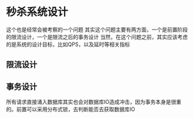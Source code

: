# 秒杀系统设计
这个也是经常会被考察的一个问题
其实这个问题主要有两方面，一个是前置阶段的限流设计，一个是限流之后的事务设计
当然，在这个问题之前，其实应该考虑的是系统的设计目标，比如QPS，以及延时等相关指标

## 限流设计

## 事务设计
所有请求直接涌入数据库其实也会对数据库IO造成冲击，因为事务本身是很重的。前置可以采用分布式锁，去判断能否去获取数据库IO